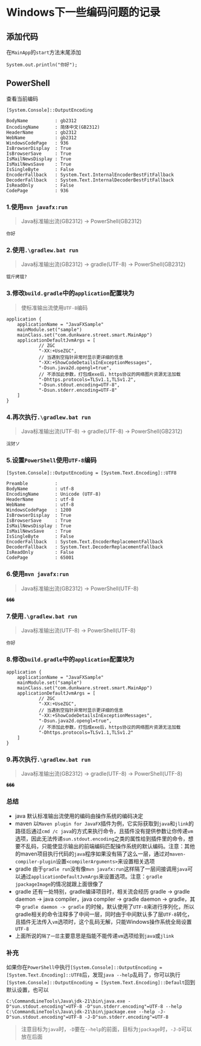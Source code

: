 Windows下一些编码问题的记录
==========

## 添加代码
在`MainApp`的`start`方法末尾添加
```
System.out.println("你好");
```

## PowerShell
查看当前编码
```shell
[System.Console]::OutputEncoding
```
```shell
BodyName          : gb2312
EncodingName      : 简体中文(GB2312)
HeaderName        : gb2312
WebName           : gb2312
WindowsCodePage   : 936
IsBrowserDisplay  : True
IsBrowserSave     : True
IsMailNewsDisplay : True
IsMailNewsSave    : True
IsSingleByte      : False
EncoderFallback   : System.Text.InternalEncoderBestFitFallback
DecoderFallback   : System.Text.InternalDecoderBestFitFallback
IsReadOnly        : False
CodePage          : 936
```

### 1.使用`mvn javafx:run`
> Java标准输出流(GB2312) -> PowerShell(GB2312)
```shell
你好
```

### 2.使用`.\gradlew.bat run`
> Java标准输出流(GB2312) -> gradle(UTF-8) -> PowerShell(GB2312)
```shell
锟斤拷锟?
```
### 3.修改`build.gradle`中的`application`配置块为
> 使标准输出流使用`UTF-8`编码
```shell
application {
    applicationName = "JavaFXSample"
    mainModule.set("sample")
    mainClass.set("com.dunkware.street.smart.MainApp")
    applicationDefaultJvmArgs = [
            // ZGC
            "-XX:+UseZGC",
            // 当遇到空指针异常时显示更详细的信息
            "-XX:+ShowCodeDetailsInExceptionMessages",
            "-Dsun.java2d.opengl=true",
            // 不添加此参数，打包成exe后，https协议的网络图片资源无法加载
            "-Dhttps.protocols=TLSv1.1,TLSv1.2",
            "-Dsun.stdout.encoding=UTF-8",
            "-Dsun.stderr.encoding=UTF-8"
    ]
}
```
### 4.再次执行`.\gradlew.bat run`
> Java标准输出流(UTF-8) -> gradle(UTF-8) -> PowerShell(GB2312)
```shell
浣犲ソ
```

### 5.设置`PowerShell`使用`UTF-8`编码
```shell
[System.Console]::OutputEncoding = [System.Text.Encoding]::UTF8
```
```shell
Preamble          :
BodyName          : utf-8
EncodingName      : Unicode (UTF-8)
HeaderName        : utf-8
WebName           : utf-8
WindowsCodePage   : 1200
IsBrowserDisplay  : True
IsBrowserSave     : True
IsMailNewsDisplay : True
IsMailNewsSave    : True
IsSingleByte      : False
EncoderFallback   : System.Text.EncoderReplacementFallback
DecoderFallback   : System.Text.DecoderReplacementFallback
IsReadOnly        : False
CodePage          : 65001
```

### 6.使用`mvn javafx:run`
> Java标准输出流(GB2312) -> PowerShell(UTF-8)
```shell
���
```

### 7.使用`.\gradlew.bat run`
> Java标准输出流(UTF-8) -> PowerShell(UTF-8)
```shell
你好
```

### 8.修改`build.gradle`中的`application`配置块为
```shell
application {
    applicationName = "JavaFXSample"
    mainModule.set("sample")
    mainClass.set("com.dunkware.street.smart.MainApp")
    applicationDefaultJvmArgs = [
            // ZGC
            "-XX:+UseZGC",
            // 当遇到空指针异常时显示更详细的信息
            "-XX:+ShowCodeDetailsInExceptionMessages",
            "-Dsun.java2d.opengl=true",
            // 不添加此参数，打包成exe后，https协议的网络图片资源无法加载
            "-Dhttps.protocols=TLSv1.1,TLSv1.2"
    ]
}
```

### 9.再次执行`.\gradlew.bat run`
> Java标准输出流(GB2312) -> gradle(UTF-8) -> PowerShell(UTF-8)
> 
```shell
���
```

### 总结
- java 默认标准输出流使用的编码由操作系统的编码决定
- maven 以`Maven plugin for JavaFX`插件为例，它实际获取到`java`和`jlink`的路径后通过`cmd /c java`的方式来执行命令，且插件没有提供参数让你传递`vm`选项，因此无法传递`sun.stdout.encoding`之类的属性给到插件里的命令，想要不乱码，只能使显示输出的前端编码匹配操作系统的默认编码。注意：其他的maven项目执行代码的`java`程序如果没有隔了这么一层，通过对`maven-compiler-plugin`设置`<compilerArguments>`来设置相关选项
- gradle 由于`gradle run`没有像`mvn javafx:run`这样隔了一层间接调用`java`可以通过`applicationDefaultJvmArgs`来设置选项。注意：`gradle jpackageImage`的情况就跟上面很像了
- gradle 还有一处特别，gradle编译项目时，相关流会经历 gradle -> gradle daemon -> java compiler，java compiler -> gradle daemon -> gradle，其中 `gradle daemon -> gradle` 的时候，默认使用了`UTF-8`来进行序列化，所以gradle相关的命令注释多了中间一层，同时由于中间默认多了层`UTF-8`转化，且插件无法传入`vm`选项时，这个乱码无解，只能Windows操作系统全局设置`UTF-8`
- 上面所说的`隔了一层`主要意思是指能不能传递`vm`选项给到`java`或`jlink`

### 补充
如果你在`PowerShell`中执行`[System.Console]::OutputEncoding = [System.Text.Encoding]::UTF8`后，发现`java --help`乱码了，你可以执行`[System.Console]::OutputEncoding = [System.Text.Encoding]::Default`回到默认设置，也可以
```shell
C:\CommandLineTools\Java\jdk-21\bin\java.exe -D"sun.stdout.encoding"=UTF-8 -D"sun.stderr.encoding"=UTF-8 --help
C:\CommandLineTools\Java\jdk-21\bin\jpackage.exe --help -J-D"sun.stdout.encoding"=UTF-8 -J-D"sun.stderr.encoding"=UTF-8
```
> 注意目标为`java`时，`-D`要在`--help`的前面，目标为`jpackage`时，`-J-D`可以放在后面